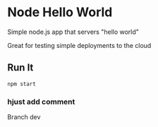 # Node Hello World

Simple node.js app that servers "hello world"

Great for testing simple deployments to the cloud

## Run It

`npm start`

### hjust add comment


Branch dev
